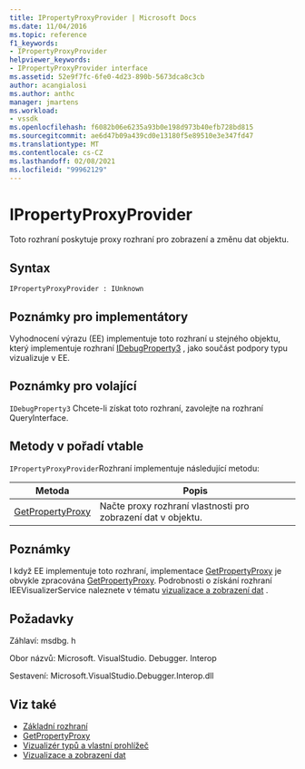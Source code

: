 ```yaml
---
title: IPropertyProxyProvider | Microsoft Docs
ms.date: 11/04/2016
ms.topic: reference
f1_keywords:
- IPropertyProxyProvider
helpviewer_keywords:
- IPropertyProxyProvider interface
ms.assetid: 52e9f7fc-6fe0-4d23-890b-5673dca8c3cb
author: acangialosi
ms.author: anthc
manager: jmartens
ms.workload:
- vssdk
ms.openlocfilehash: f6082b06e6235a93b0e198d973b40efb728bd815
ms.sourcegitcommit: ae6d47b09a439cd0e13180f5e89510e3e347fd47
ms.translationtype: MT
ms.contentlocale: cs-CZ
ms.lasthandoff: 02/08/2021
ms.locfileid: "99962129"
---
```

# <a name="ipropertyproxyprovider"></a>IPropertyProxyProvider
Toto rozhraní poskytuje proxy rozhraní pro zobrazení a změnu dat objektu.

## <a name="syntax"></a>Syntax

```
IPropertyProxyProvider : IUnknown
```

## <a name="notes-for-implementers"></a>Poznámky pro implementátory
 Vyhodnocení výrazu (EE) implementuje toto rozhraní u stejného objektu, který implementuje rozhraní [IDebugProperty3](../../../extensibility/debugger/reference/idebugproperty3.md) , jako součást podpory typu vizualizuje v EE.

## <a name="notes-for-callers"></a>Poznámky pro volající
 [](/cpp/atl/queryinterface) `IDebugProperty3` Chcete-li získat toto rozhraní, zavolejte na rozhraní QueryInterface.

## <a name="methods-in-vtable-order"></a>Metody v pořadí vtable
 `IPropertyProxyProvider`Rozhraní implementuje následující metodu:

|Metoda|Popis|
|------------|-----------------|
|[GetPropertyProxy](../../../extensibility/debugger/reference/ipropertyproxyprovider-getpropertyproxy.md)|Načte proxy rozhraní vlastnosti pro zobrazení dat v objektu.|

## <a name="remarks"></a>Poznámky
 I když EE implementuje toto rozhraní, implementace [GetPropertyProxy](../../../extensibility/debugger/reference/ipropertyproxyprovider-getpropertyproxy.md) je obvykle zpracována [GetPropertyProxy](../../../extensibility/debugger/reference/ieevisualizerservice-getpropertyproxy.md). Podrobnosti o získání rozhraní IEEVisualizerService naleznete v tématu [vizualizace a zobrazení dat](../../../extensibility/debugger/visualizing-and-viewing-data.md) .

## <a name="requirements"></a>Požadavky
 Záhlaví: msdbg. h

 Obor názvů: Microsoft. VisualStudio. Debugger. Interop

 Sestavení: Microsoft.VisualStudio.Debugger.Interop.dll

## <a name="see-also"></a>Viz také
- [Základní rozhraní](../../../extensibility/debugger/reference/core-interfaces.md)
- [GetPropertyProxy](../../../extensibility/debugger/reference/ieevisualizerservice-getpropertyproxy.md)
- [Vizualizér typů a vlastní prohlížeč](../../../extensibility/debugger/type-visualizer-and-custom-viewer.md)
- [Vizualizace a zobrazení dat](../../../extensibility/debugger/visualizing-and-viewing-data.md)
